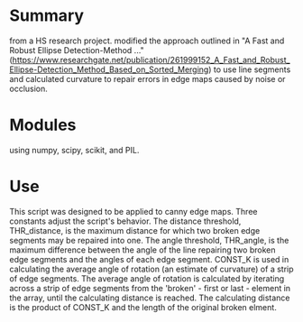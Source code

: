 # Summary
from a HS research project.
modified the approach outlined in "A Fast and Robust Ellipse Detection-Method ..." (https://www.researchgate.net/publication/261999152_A_Fast_and_Robust_Ellipse-Detection_Method_Based_on_Sorted_Merging) to use line segments and calculated curvature to repair errors in edge maps caused by noise or occlusion.
# Modules
using numpy, scipy, scikit, and PIL.
# Use
This script was designed to be applied to canny edge maps.
Three constants adjust the script's behavior. The distance threshold, THR_distance, is the maximum distance for which two broken edge segments may be repaired into one. The angle threshold, THR_angle, is the maximum difference between the angle of the line repairing two broken edge segments and the angles of each edge segment. CONST_K is used in calculating the average angle of rotation (an estimate of curvature) of a strip of edge segments. The average angle of rotation is calculated by iterating across a strip of edge segments from the 'broken' - first or last - element in the array, until the calculating distance is reached. The calculating distance is the product of CONST_K and the length of the original broken elment.
